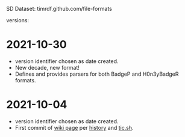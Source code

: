 SD Dataset: timrdf.github.com/file-formats

versions:

# 2021-10-30
* version identifier chosen as date created.
* New decade, new format!
* Defines and provides parsers for both BadgeP and H0n3yBadgeR formats.

# 2021-10-04
* version identifier chosen as date created.
* First commit of [wiki page](https://github.com/timrdf/csv2rdf4lod-automation/wiki/tic-turtle-in-comments) per [history](https://github.com/timrdf/csv2rdf4lod-automation/wiki/tic-turtle-in-comments/_history) and [tic.sh](https://github.com/timrdf/csv2rdf4lod-automation/commits/master/bin/util/tic.sh).
